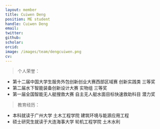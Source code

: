 ```yaml
---
layout: member
title: Cuiwen Deng
position: ME student
handle: Cuiwen Deng
email: 
twitter: 
github: 
scholar:
orcid: 
image: /images/team/dengcuiwen.png
cv: 
---
```



> 个人荣誉：

- 第十二届中国大学生服务外包创新创业大赛西部区域赛 创新实践类 三等奖
- 第二届水下智能装备创新设计大赛 实物组 三等奖
- 第一届全国智能无人艇搜救大赛 自主无人艇水面目标快速救助科目 潜力奖

> 教育经历：

- 本科就读于广州大学 土木工程学院 建筑环境与能源应用工程
- 硕士研究生就读于大连海事大学 轮机工程学院 土木水利

